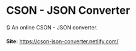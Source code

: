 # CSON - JSON Converter

🔃 An online CSON - JSON converter.

**Site:** https://cson-json-converter.netlify.com/

